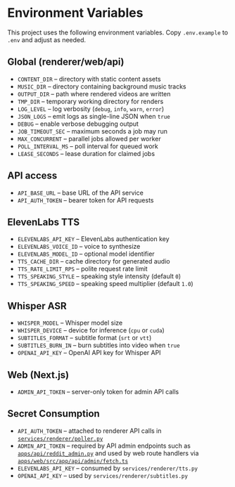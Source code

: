 # Environment Variables

This project uses the following environment variables. Copy `.env.example` to `.env` and adjust as needed.

## Global (renderer/web/api)
- `CONTENT_DIR` – directory with static content assets
- `MUSIC_DIR` – directory containing background music tracks
- `OUTPUT_DIR` – path where rendered videos are written
- `TMP_DIR` – temporary working directory for renders
- `LOG_LEVEL` – log verbosity (`debug`, `info`, `warn`, `error`)
- `JSON_LOGS` – emit logs as single-line JSON when `true`
- `DEBUG` – enable verbose debugging output
- `JOB_TIMEOUT_SEC` – maximum seconds a job may run
- `MAX_CONCURRENT` – parallel jobs allowed per worker
- `POLL_INTERVAL_MS` – poll interval for queued work
- `LEASE_SECONDS` – lease duration for claimed jobs

## API access
- `API_BASE_URL` – base URL of the API service
- `API_AUTH_TOKEN` – bearer token for API requests

## ElevenLabs TTS
- `ELEVENLABS_API_KEY` – ElevenLabs authentication key
- `ELEVENLABS_VOICE_ID` – voice to synthesize
- `ELEVENLABS_MODEL_ID` – optional model identifier
- `TTS_CACHE_DIR` – cache directory for generated audio
- `TTS_RATE_LIMIT_RPS` – polite request rate limit
- `TTS_SPEAKING_STYLE` – speaking style intensity (default `0`)
- `TTS_SPEAKING_SPEED` – speaking speed multiplier (default `1.0`)

## Whisper ASR
- `WHISPER_MODEL` – Whisper model size
- `WHISPER_DEVICE` – device for inference (`cpu` or `cuda`)
- `SUBTITLES_FORMAT` – subtitle format (`srt` or `vtt`)
- `SUBTITLES_BURN_IN` – burn subtitles into video when `true`
- `OPENAI_API_KEY` – OpenAI API key for Whisper API

## Web (Next.js)
- `ADMIN_API_TOKEN` – server-only token for admin API calls

## Secret Consumption
- `API_AUTH_TOKEN` – attached to renderer API calls in [`services/renderer/poller.py`](../services/renderer/poller.py)
- `ADMIN_API_TOKEN` – required by API admin endpoints such as [`apps/api/reddit_admin.py`](../apps/api/reddit_admin.py) and used by web route handlers via [`apps/web/src/app/api/admin/fetch.ts`](../apps/web/src/app/api/admin/fetch.ts)
- `ELEVENLABS_API_KEY` – consumed by `services/renderer/tts.py`
- `OPENAI_API_KEY` – used by `services/renderer/subtitles.py`
